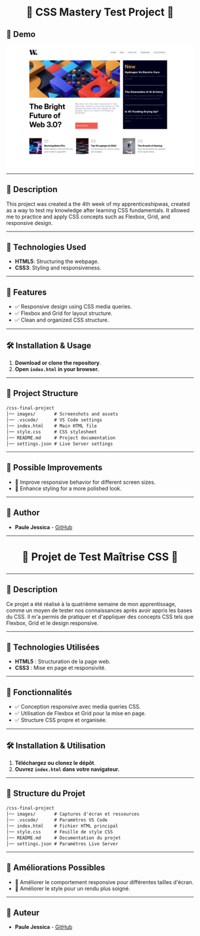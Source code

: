 <h1 align="center"> 🌟 CSS Mastery Test Project 🌟

## 📸 Demo

<p align="center">
  <img src="preview.png" alt="Aperçu du projet" width="600">
</p>


---




## 📖 Description
This project was created a the 4th week of my apprenticeshipwas, created as a way to test my knowledge after learning CSS fundamentals.
It allowed me to practice and apply CSS concepts such as Flexbox, Grid, and responsive design.

---

## 🔧 Technologies Used
- **HTML5**: Structuring the webpage.
- **CSS3**: Styling and responsiveness.

---

## 🚀 Features
- ✅ Responsive design using CSS media queries.
- ✅ Flexbox and Grid for layout structure.
- ✅ Clean and organized CSS structure.

---

## 🛠 Installation & Usage
1. **Download or clone the repository**.
2. **Open `index.html` in your browser.**

---

## 📂 Project Structure
```
/css-final-project
│── images/       # Screenshots and assets
│── .vscode/      # VS Code settings
│── index.html    # Main HTML file
│── style.css     # CSS stylesheet
│── README.md     # Project documentation
│── settings.json # Live Server settings
```

---

## 📌 Possible Improvements
- 🔄 Improve responsive behavior for different screen sizes.
- 🎨 Enhance styling for a more polished look.








---

## 👤 Author
- **Paule Jessica** - [GitHub](https://github.com/Nkapj)

---

<h1 align="center"> 🌟 Projet de Test Maîtrise CSS 🌟


---




## 📖 Description
Ce projet a été réalisé à la quatrième semaine de mon apprentissage, comme un moyen de tester nos connaissances après avoir appris les bases du CSS.
Il m'a permis de pratiquer et d'appliquer des concepts CSS tels que Flexbox, Grid et le design responsive.

---

## 🔧 Technologies Utilisées
- **HTML5** : Structuration de la page web.
- **CSS3** : Mise en page et responsivité.

---

## 🚀 Fonctionnalités
- ✅ Conception responsive avec media queries CSS.
- ✅ Utilisation de Flexbox et Grid pour la mise en page.
- ✅ Structure CSS propre et organisée.

---

## 🛠 Installation & Utilisation
1. **Téléchargez ou clonez le dépôt**.
2. **Ouvrez `index.html` dans votre navigateur.**

---

## 📂 Structure du Projet
```
/css-final-project
│── images/       # Captures d'écran et ressources
│── .vscode/      # Paramètres VS Code
│── index.html    # Fichier HTML principal
│── style.css     # Feuille de style CSS
│── README.md     # Documentation du projet
│── settings.json # Paramètres Live Server
```

---

## 📌 Améliorations Possibles
- 🔄 Améliorer le comportement responsive pour différentes tailles d'écran.
- 🎨 Améliorer le style pour un rendu plus soigné.

---

## 👤 Auteur
- **Paule Jessica** - [GitHub](https://github.com/Nkapj)
